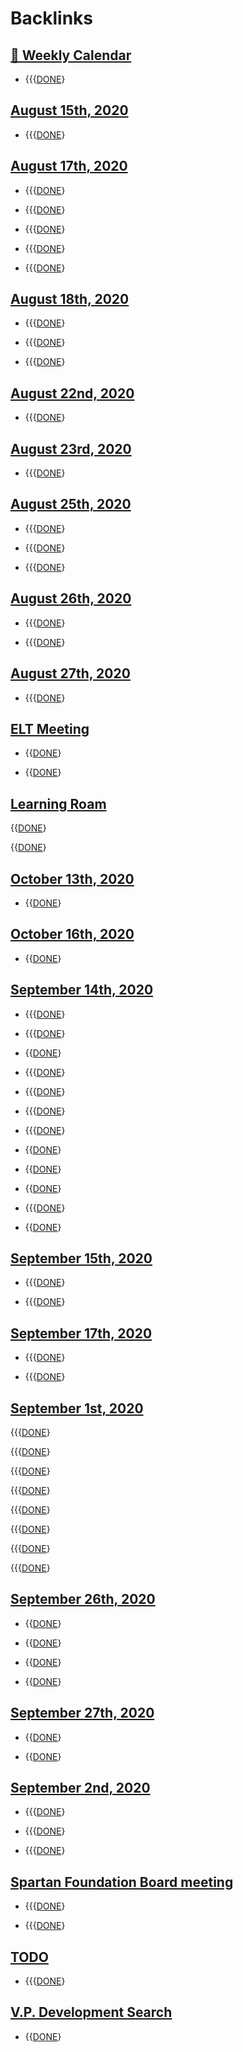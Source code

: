 
# Backlinks
## [  📅  Weekly Calendar](<  📅  Weekly Calendar.md>)
- {{{[DONE](<DONE.md>)}

## [August 15th, 2020](<August 15th, 2020.md>)
- {{{[DONE](<DONE.md>)}

## [August 17th, 2020](<August 17th, 2020.md>)
- {{{[DONE](<DONE.md>)}

- {{{[DONE](<DONE.md>)}

- {{{[DONE](<DONE.md>)}

- {{{[DONE](<DONE.md>)}

- {{{[DONE](<DONE.md>)}

## [August 18th, 2020](<August 18th, 2020.md>)
- {{{[DONE](<DONE.md>)}

- {{{[DONE](<DONE.md>)}

- {{{[DONE](<DONE.md>)}

## [August 22nd, 2020](<August 22nd, 2020.md>)
- {{{[DONE](<DONE.md>)}

## [August 23rd, 2020](<August 23rd, 2020.md>)
- {{{[DONE](<DONE.md>)}

## [August 25th, 2020](<August 25th, 2020.md>)
- {{{[DONE](<DONE.md>)}

- {{{[DONE](<DONE.md>)}

- {{{[DONE](<DONE.md>)}

## [August 26th, 2020](<August 26th, 2020.md>)
- {{{[DONE](<DONE.md>)}

- {{{[DONE](<DONE.md>)}

## [August 27th, 2020](<August 27th, 2020.md>)
- {{{[DONE](<DONE.md>)}

## [ELT Meeting](<ELT Meeting.md>)
- {{[DONE](<DONE.md>)}

- {{[DONE](<DONE.md>)}

## [Learning Roam](<Learning Roam.md>)
{{[DONE](<DONE.md>)}

{{[DONE](<DONE.md>)}

## [October 13th, 2020](<October 13th, 2020.md>)
- {{[DONE](<DONE.md>)}

## [October 16th, 2020](<October 16th, 2020.md>)
- {{[DONE](<DONE.md>)}

## [September 14th, 2020](<September 14th, 2020.md>)
- {{{[DONE](<DONE.md>)}

- {{{[DONE](<DONE.md>)}

- {{[DONE](<DONE.md>)}

- {{{[DONE](<DONE.md>)}

- {{{[DONE](<DONE.md>)}

- {{{[DONE](<DONE.md>)}

- {{{[DONE](<DONE.md>)}

- {{[DONE](<DONE.md>)}

- {{[DONE](<DONE.md>)}

- {{[DONE](<DONE.md>)}

- {{{[DONE](<DONE.md>)}

- {{[DONE](<DONE.md>)}

## [September 15th, 2020](<September 15th, 2020.md>)
- {{{[DONE](<DONE.md>)}

- {{{[DONE](<DONE.md>)}

## [September 17th, 2020](<September 17th, 2020.md>)
- {{{[DONE](<DONE.md>)}

- {{{[DONE](<DONE.md>)}

## [September 1st, 2020](<September 1st, 2020.md>)
{{{[DONE](<DONE.md>)}

{{{[DONE](<DONE.md>)}

{{{[DONE](<DONE.md>)}

{{{[DONE](<DONE.md>)}

{{{[DONE](<DONE.md>)}

{{{[DONE](<DONE.md>)}

{{{[DONE](<DONE.md>)}

{{{[DONE](<DONE.md>)}

## [September 26th, 2020](<September 26th, 2020.md>)
- {{[DONE](<DONE.md>)}

- {{[DONE](<DONE.md>)}

- {{[DONE](<DONE.md>)}

- {{[DONE](<DONE.md>)}

## [September 27th, 2020](<September 27th, 2020.md>)
- {{[DONE](<DONE.md>)}

- {{[DONE](<DONE.md>)}

## [September 2nd, 2020](<September 2nd, 2020.md>)
- {{{[DONE](<DONE.md>)}

- {{{[DONE](<DONE.md>)}

- {{{[DONE](<DONE.md>)}

## [Spartan Foundation Board meeting ](<Spartan Foundation Board meeting .md>)
- {{{[DONE](<DONE.md>)}

- {{{[DONE](<DONE.md>)}

## [TODO](<TODO.md>)
- {{{[DONE](<DONE.md>)}

## [V.P. Development Search](<V.P. Development Search.md>)
- {{[DONE](<DONE.md>)}

